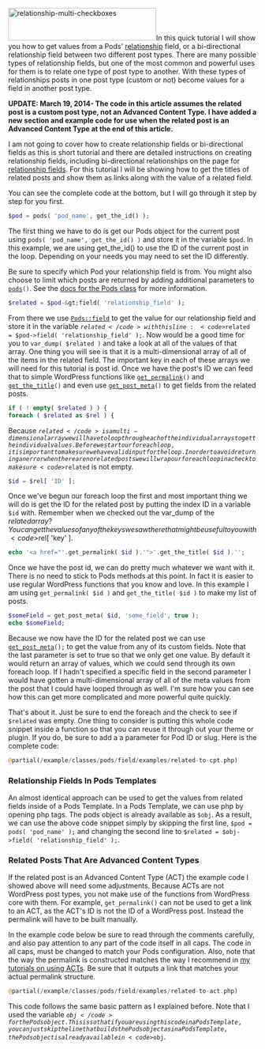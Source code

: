 <script>
{
    "title": "Get Values From A Relationship Field",
    "excerpt": "Relationship fields can allow one post type (custom or not) to become a value for a field in another post type. The relationship can even be bi-directional.",
    "author": "josh412",
    "termSlugs": {
        "tutorial_type": [
            "advanced","using-pods-pages","using-pods-templates"
        ]
    },
    "customFields": [
    {"key":"_yoast_wpseo_title", "value": "Get Values From A Relationship Field - Pods Framework"},
    {"key":"_yoast_wpseo_metadesc", "value": "Relationship fields can allow one post type (custom or not) to become a value for a field in another post type. The relationship can even be bi-directional.."}
    ]
}
</script>
<a href="http://pods.io/wp-content/blogs.dir/2224/files/2013/04/relationship-multi-checkboxes.png"><img class="alignleft size-medium wp-image-1911" src="http://pods.io/wp-content/blogs.dir/2224/files/2013/04/relationship-multi-checkboxes-300x66.png" alt="relationship-multi-checkboxes" width="300" height="66" /></a>In this quick tutorial I will show you how to get values from a Pods' <a href="http://pods.io/docs/learn/field-types/relationship/">relationship</a> field, or a bi-directional relationship field between two different post types. There are many possible types of relationship fields, but one of the most common and powerful uses for them is to relate one type of post type to another. With these types of relationships posts in one post type (custom or not) become values for a field in another post type.

<strong>UPDATE: March 19, 2014- The code in this article assumes the related post is a custom post type, not an Advanced Content Type. I have added a new section and example code for use when the related post is an Advanced Content Type at the end of this article.</strong>

I am not going to cover how to create relationship fields or bi-directional fields as this is short tutorial and there are detailed instructions on creating relationship fields, including bi-directional relationships on the page for <a href="http://pods.io/docs/learn/field-types/relationship/#bi-directional-relationships" target="_blank">relationship fields</a>. For this tutorial I will be showing how to get the titles of related posts and show them as links along with the value of a related field.

You can see the complete code at the bottom, but I will go through it step by step for you first.

```php
$pod = pods( 'pod_name', get_the_id() );
```

The first thing we have to do is get our Pods object for the current post using <code>pods( 'pod_name', get_the_id() )</code> and store it in the variable <code>$pod</code>. In this example, we are using get_the_id() to use the ID of the current post in the loop. Depending on your needs you may need to set the ID differently.

Be sure to specify which Pod your relationship field is from. You might also choose to limit which posts are returned by adding additional parameters to <code><a href="http://pods.io/docs/code/pods/">pods</a>()</code>. See the <a href="http://pods.io/docs/code/pods/" target="_blank">docs for the Pods class</a> for more information.

```php
$related = $pod-&gt;field( 'relationship_field' );
```

From there we use <code><a href="http://pods.io/docs/code/pods/field/" target="_blank">Pods::field</a></code> to get the value for our relationship field and store it in the variable <code>$related</code> with this line: <code>$related = $pod-&gt;field( 'relationship_field' );</code>. Now would be a good time for you to <code>var_dump( $related )</code> and take a look at all of the values of that array. One thing you will see is that it is a multi-dimensional array of all of the items in the related field. The important key in each of these arrays we will need for this tutorial is post id. Once we have the post's ID we can feed that to simple WordPress functions like <code><a href="http://codex.wordpress.org/Function_Reference/get_permalink" target="_blank">get_permalink</a>()</code> and <code><a href="http://codex.wordpress.org/Function_Reference/get_the_title" target="_blank">get_the_title</a>()</code> and even use <code><a href="http://codex.wordpress.org/Function_Reference/get_post_meta" target="_blank">get_post_meta</a>()</code> to get fields from the related posts.

```php
if ( ! empty( $related ) ) {
foreach ( $related as $rel ) {
```

Because <code>$related</code> is a multi-dimensional array we will have to loop through each of the individual arrays to get the individual values. Before we start our foreach loop, it is important to make sure we have valid input for the loop. In order to avoid returning an error when there are no related posts we will wrap our foreach loop in a check to make sure <code>$related</code> is not empty.

```php
$id = $rel[ 'ID' ];
```

Once we've begun our foreach loop the first and most important thing we will do is get the ID for the related post by putting the index ID in a variable <code>$id</code> with. Remember when we checked out the var_dump of the $related array? You can get the values of any of the keys we saw there that might be useful to you with <code>$rel[ 'key' ]</code>.

```php
echo '<a href="'.get_permalink( $id ).'">'.get_the_title( $id ).'';
```

Once we have the post id, we can do pretty much whatever we want with it. There is no need to stick to Pods methods at this point. In fact it is easier to use regular WordPress functions that you know and love. In this example I am using <code>get_permalink( $id )</code> and <code>get_the_title( $id )</code> to make my list of posts.

```php
$someField = get_post_meta( $id, 'some_field', true );
echo $someField;
```

Because we now have the ID for the related post we can use <code><a href="http://codex.wordpress.org/Function_Reference/get_post_meta" target="_blank">get_post_meta</a>();</code> to get the value from any of its custom fields. Note that the last parameter is set to true so that we only get one value. By default it would return an array of values, which we could send through its own foreach loop. If I hadn't specified a specific field in the second parameter I would have gotten a multi-dimensional array of all of the meta values from the post that I could have looped through as well. I'm sure how you can see how this can get more complicated and more powerful quite quickly.

That's about it. Just be sure to end the foreach and the check to see if <code>$related</code> was empty. One thing to consider is putting this whole code snippet inside a function so that you can reuse it through out your theme or plugin. If you do, be sure to add a a parameter for Pod ID or slug. Here is the complete code:

```php
@partial(/example/classes/pods/field/examples/related-to-cpt.php)
```

<h3>Relationship Fields In Pods Templates</h3>
An almost identical approach can be used to get the values from related fields inside of a Pods Template. In a Pods Template, we can use php by opening php tags. The pods object is already available as <code>$obj</code>. As a result, we can use the above code snippet simply by skipping the first line, <code>$pod = pods( 'pod_name' );</code> and changing the second line to <code>$related = $obj-&gt;field( 'relationship_field' );</code>.

### Related Posts That Are Advanced Content Types

If the related post is an Advanced Content Type (ACT) the example code I showed above will need some adjustments. Because ACTs are not WordPress post types, you not make use of the functions from WordPress core with them. For example, <code>get_permalink()</code> can not be used to get a link to an ACT, as the ACT's ID is not the ID of a WordPress post. Instead the permalink will have to be built manually.

In the example code below be sure to read through the comments carefully, and also pay attention to any part of the code itself in all caps. The code in all caps, must be changed to match your Pods configuration. Also, note that the way the permalink is constructed matches the way I recommend in <a href="http://pods.io/tutorials/choosing-pods-advanced-content-types-and-pods-pages/">my tutorials on using ACTs</a>. Be sure that it outputs a link that matches your actual permalink structure.

```php
@partial(/example/classes/pods/field/examples/related-to-act.php)
```

This code follows the same basic pattern as I explained before. Note that I used the variable <code>$obj</code> for the Pods object. This is so that if you are using this code in a Pods Template, you can just skip the line that builds the Pods object as in a Pods Template, the Pods object is already available in <code>$obj</code>.
